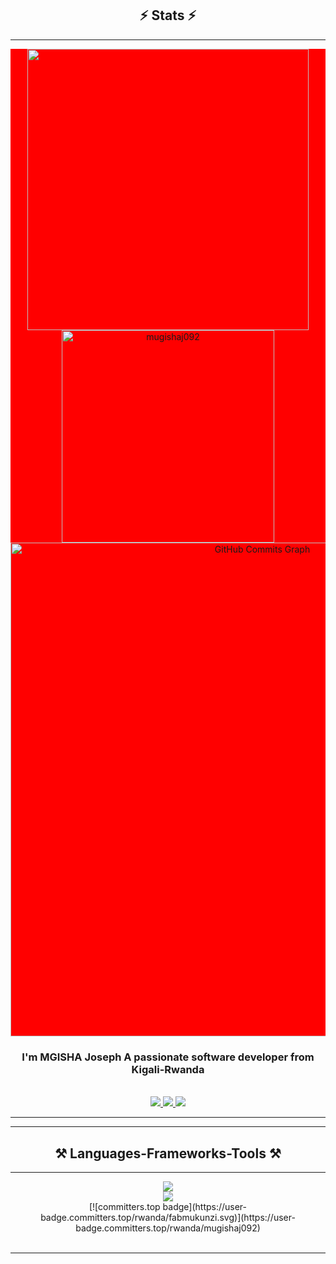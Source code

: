 <h2 align="center">⚡ Stats ⚡</h2>
<hr/>
<div align="center" style="background:red">
    <img width="450" src="https://github-readme-stats.vercel.app/api?username=mugishaj092&show_icons=true&locale=en&theme=react&rank_icon=github&border_radius=10">
    <img width="340" src="https://github-readme-stats.vercel.app/api/top-langs?username=mugishaj092&show_icons=true&locale=en&layout=compact&theme=react&border_radius=10" alt="mugishaj092">
    <img align="center" width="790" border-radius="10" src="https://github-readme-activity-graph.vercel.app/graph?username=mugishaj092&&color=ffffff&line=6366f1&point=ffff&layout=compact&theme=react&custom_title=GitHub%20Commits%20Graph" alt="GitHub Commits Graph">
</div>


<h3 align="center">I'm MGISHA Joseph A passionate software developer from Kigali-Rwanda</h3>

<br/>

<div align="center"> 
  <a href="mailto:mugishajoseph092@gmail.com">
    <img src="https://img.shields.io/badge/Gmail-333333?style=for-the-badge&logo=gmail&logoColor=red" />
  </a>
  <a href="https://linkedin.com/in/mugisha-joseph-23087a261" target="_blank">
    <img src="https://img.shields.io/badge/LinkedIn-0077B5?style=for-the-badge&logo=linkedin&logoColor=white" target="_blank" />
  </a>
  <a href="https://mugishaj092.github.io/my-brand/" target="_blank">
     <img src="https://img.shields.io/badge/Portfolio-FF5722?style=for-the-badge&logo=todoist&logoColor=white" target="_blank" />
  </a>
</div>


 <hr/>
 <hr/>
 
<h2 align="center">⚒️ Languages-Frameworks-Tools ⚒️</h2>
<hr/>
<div align="center">
    <img src="https://skillicons.dev/icons?i=react,html,css,vscode,github,figma,tailwind,git" />
    <br/>
    <img src="https://skillicons.dev/icons?i=nodejs,javascript,typescript,express,mongodb,java,nextjs,mysql,postman,jest" /><br>
    [![committers.top badge](https://user-badge.committers.top/rwanda/fabmukunzi.svg)](https://user-badge.committers.top/rwanda/mugishaj092)
</div>

<br/>
<hr/>
